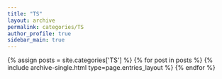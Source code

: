 ```yaml
---
title: "TS"
layout: archive
permalink: categories/TS
author_profile: true
sidebar_main: true
---
```



{% assign posts = site.categories['TS'] %}
{% for post in posts %} {% include archive-single.html type=page.entries_layout %} {% endfor %}
